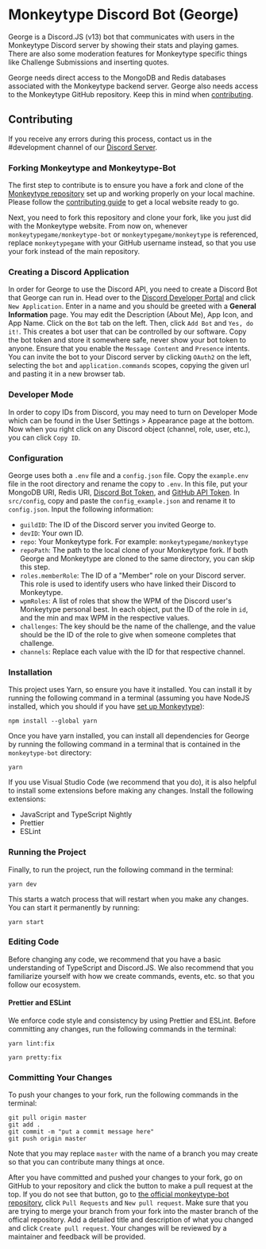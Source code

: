 # Monkeytype Discord Bot (George)

George is a Discord.JS (v13) bot that communicates with users in the Monkeytype Discord server by showing their stats and playing games. There are also some moderation features for Monkeytype specific things like Challenge Submissions and inserting quotes.

George needs direct access to the MongoDB and Redis databases associated with the Monkeytype backend server. George also needs access to the Monkeytype GitHub repository. Keep this in mind when [contributing](#contributing).

## Contributing

If you receive any errors during this process, contact us in the #development channel of our [Discord Server](https://discord.com/invite/monkeytype).

### Forking Monkeytype and Monkeytype-Bot

The first step to contribute is to ensure you have a fork and clone of the [Monkeytype repository](https://github.com/monkeytypegame/monkeytype) set up and working properly on your local machine. Please follow the [contributing guide](https://github.com/monkeytypegame/monkeytype/blob/dev/CONTRIBUTING.md) to get a local website ready to go.

Next, you need to fork this repository and clone your fork, like you just did with the Monkeytype website. From now on, whenever `monkeytypegame/monkeytype-bot` or `monkeytypegame/monkeytype` is referenced, replace `monkeytypegame` with your GitHub username instead, so that you use your fork instead of the main repository.

### Creating a Discord Application

In order for George to use the Discord API, you need to create a Discord Bot that George can run in. Head over to the [Discord Developer Portal](https://discord.com/developers/applications/) and click `New Application`. Enter in a name and you should be greeted with a **General Information** page. You may edit the Description (About Me), App Icon, and App Name. Click on the `Bot` tab on the left. Then, click `Add Bot` and `Yes, do it!`. This creates a bot user that can be controlled by our software. Copy the bot token and store it somewhere safe, never show your bot token to anyone. Ensure that you enable the `Message Content` and `Presence` intents. You can invite the bot to your Discord server by clicking `OAuth2` on the left, selecting the `bot` and `application.commands` scopes, copying the given url and pasting it in a new browser tab.

### Developer Mode

In order to copy IDs from Discord, you may need to turn on Developer Mode which can be found in the User Settings > Appearance page at the bottom. Now when you right click on any Discord object (channel, role, user, etc.), you can click `Copy ID`.

### Configuration

George uses both a `.env` file and a `config.json` file. Copy the `example.env` file in the root directory and rename the copy to `.env`. In this file, put your MongoDB URI, Redis URI, [Discord Bot Token](#creating-a-discord-application), and [GitHub API Token](https://docs.github.com/en/enterprise-server@3.4/authentication/keeping-your-account-and-data-secure/creating-a-personal-access-token). In `src/config`, copy and paste the `config_example.json` and rename it to `config.json`.
Input the following information:

 - `guildID`: The ID of the Discord server you invited George to.
 - `devID`: Your own ID.
 - `repo`: Your Monkeytype fork. For example: `monkeytypegame/monkeytype`
 - `repoPath`: The path to the local clone of your Monkeytype fork. If both George and Monkeytype are cloned to the same directory, you can skip this step.
 - `roles.memberRole`: The ID of a "Member" role on your Discord server. This role is used to identify users who have linked their Discord to Monkeytype.
 - `wpmRoles`: A list of roles that show the WPM of the Discord user's Monkeytype personal best. In each object, put the ID of the role in `id`, and the min and max WPM in the respective values.
 - `challenges`: The key should be the name of the challenge, and the value should be the ID of the role to give when someone completes that challenge.
 - `channels`: Replace each value with the ID for that respective channel.

### Installation

This project uses Yarn, so ensure you have it installed. You can install it by running the following command in a terminal (assuming you have NodeJS installed, which you should if you have [set up Monkeytype](#forking-monkeytype-and-monkeytype-bot)):

```
npm install --global yarn
```

Once you have yarn installed, you can install all dependencies for George by running the following command in a terminal that is contained in the `monkeytype-bot` directory:

```
yarn
```

If you use Visual Studio Code (we recommend that you do), it is also helpful to install some extensions before making any changes. Install the following extensions:

 - JavaScript and TypeScript Nightly
 - Prettier
 - ESLint

### Running the Project

Finally, to run the project, run the following command in the terminal:

```
yarn dev
```

This starts a watch process that will restart when you make any changes. You can start it permanently by running:

```
yarn start
```

### Editing Code

Before changing any code, we recommend that you have a basic understanding of TypeScript and Discord.JS. We also recommend that you familiarize yourself with how we create commands, events, etc. so that you follow our ecosystem.

#### Prettier and ESLint
We enforce code style and consistency by using Prettier and ESLint. Before committing any changes, run the following commands in the terminal:

```
yarn lint:fix
```
```
yarn pretty:fix
```

### Committing Your Changes

To push your changes to your fork, run the following commands in the terminal:

```
git pull origin master
git add .
git commit -m "put a commit message here"
git push origin master
```

Note that you may replace `master` with the name of a branch you may create so that you can contribute many things at once.

After you have committed and pushed your changes to your fork, go on GitHub to your repository and click the button to make a pull request at the top. If you do not see that button, go to [the official monkeytype-bot repository](https://github.com/monkeytypegame/monkeytype-bot), click `Pull Requests` and `New pull request`. Make sure that you are trying to merge your branch from your fork into the master branch of the offical repository. Add a detailed title and description of what you changed and click `Create pull request`. Your changes will be reviewed by a maintainer and feedback will be provided.

